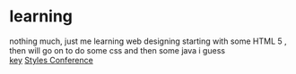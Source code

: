 # learning
nothing much, just me learning web designing
starting with some HTML 5 , then will go on to do some css and then some java i guess
<br>
<a href="master-key/key.html">key</a>
<a href="styles-conference/index2.html">Styles Conference</a>
